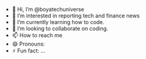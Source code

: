- 👋 Hi, I’m @boyatechuniverse
- 👀 I’m interested in reporting tech and finance news
- 🌱 I’m currently learning how to code.
- 💞️ I’m looking to collaborate on coding.
- 📫 How to reach me 
- 😄 Pronouns: 
- ⚡ Fun fact: ...

<!---
boyatechuniverse/boyatechuniverse is a ✨ special ✨ repository because its `README.md` (this file) appears on your GitHub profile.
You can click the Preview link to take a look at your changes.
--->
